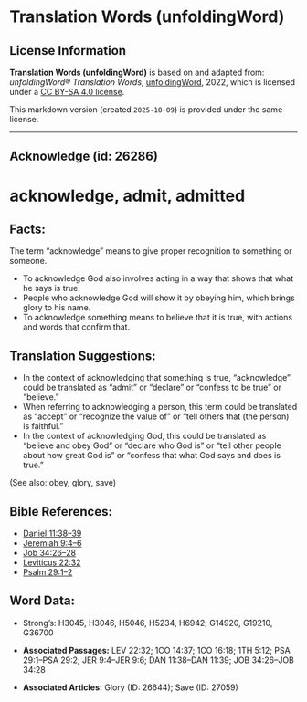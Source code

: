 # Translation Words (unfoldingWord)

## License Information

**Translation Words (unfoldingWord)** is based on and adapted from: _unfoldingWord® Translation Words_, [unfoldingWord](https://unfoldingword.org/utw), 2022, which is licensed under a [CC BY-SA 4.0 license](https://creativecommons.org/licenses/by-sa/4.0/legalcode.en).

This markdown version (created `2025-10-09`) is provided under the same license.



--------------------------------

## Acknowledge (id: 26286)

acknowledge, admit, admitted
============================

Facts:
------

The term “acknowledge” means to give proper recognition to something or someone.

* To acknowledge God also involves acting in a way that shows that what he says is true.
* People who acknowledge God will show it by obeying him, which brings glory to his name.
* To acknowledge something means to believe that it is true, with actions and words that confirm that.

Translation Suggestions:
------------------------

* In the context of acknowledging that something is true, “acknowledge” could be translated as “admit” or “declare” or “confess to be true” or “believe.”
* When referring to acknowledging a person, this term could be translated as “accept” or “recognize the value of” or “tell others that (the person) is faithful.”
* In the context of acknowledging God, this could be translated as “believe and obey God” or “declare who God is” or “tell other people about how great God is” or “confess that what God says and does is true.”

(See also: obey, glory, save)

Bible References:
-----------------

* [Daniel 11:38–39](https://ref.ly/Dan11:38-Dan11:39)
* [Jeremiah 9:4–6](https://ref.ly/Jer9:4-Jer9:6)
* [Job 34:26–28](https://ref.ly/Job34:26-Job34:28)
* [Leviticus 22:32](https://ref.ly/Lev22:32)
* [Psalm 29:1–2](https://ref.ly/Ps29:1-Ps29:2)

Word Data:
----------

* Strong’s: H3045, H3046, H5046, H5234, H6942, G14920, G19210, G36700

* **Associated Passages:** LEV 22:32; 1CO 14:37; 1CO 16:18; 1TH 5:12; PSA 29:1–PSA 29:2; JER 9:4–JER 9:6; DAN 11:38–DAN 11:39; JOB 34:26–JOB 34:28
* **Associated Articles:** Glory (ID: 26644); Save (ID: 27059)


